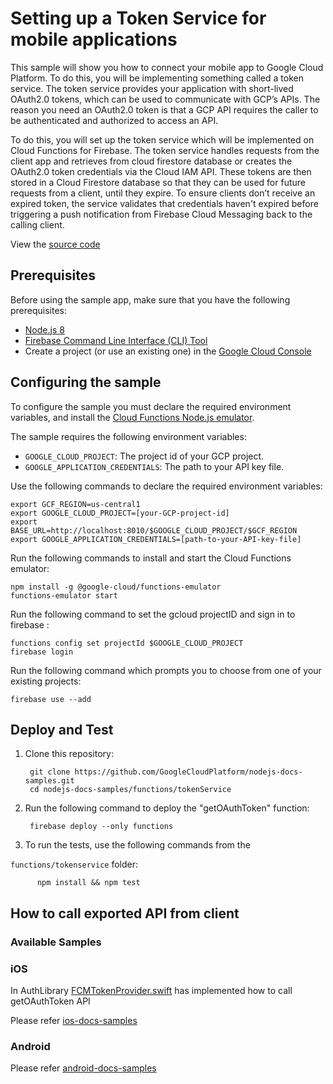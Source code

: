 # Setting up a Token Service for mobile applications

This sample will show you how to connect your mobile app to Google Cloud Platform. To do this, you will be implementing something called a token service. The token service provides your application with short-lived OAuth2.0 tokens, which can be used to communicate with GCP’s APIs. The reason you need an OAuth2.0 token is that a GCP API requires the caller to be authenticated and authorized to access an API. 

To do this, you will set up the token service which will be implemented on Cloud Functions for Firebase. The token service handles requests from the client app and retrieves from cloud firestore database or creates the OAuth2.0 token credentials via the Cloud IAM API. These tokens are then stored in a Cloud Firestore database so that they can be used for future requests from a client, until they expire. To ensure clients don’t receive an expired token, the service validates that credentials haven't expired before triggering a push notification from Firebase Cloud Messaging back to the calling client.

View the [source code][8]


## Prerequisites

Before using the sample app, make sure that you have the following
prerequisites:

* [Node.js 8][5]
* [Firebase Command Line Interface (CLI) Tool][6]
* Create a project (or use an existing one) in the [Google Cloud Console][7]

## Configuring the sample

To configure the sample you must declare the required environment variables, and install the [Cloud Functions Node.js emulator][2].

The sample requires the following environment variables:

* `GOOGLE_CLOUD_PROJECT`: The project id of your GCP project.
* `GOOGLE_APPLICATION_CREDENTIALS`: The path to your API key file.

Use the following commands to declare the required environment variables:

    export GCF_REGION=us-central1
    export GOOGLE_CLOUD_PROJECT=[your-GCP-project-id]
    export BASE_URL=http://localhost:8010/$GOOGLE_CLOUD_PROJECT/$GCF_REGION
    export GOOGLE_APPLICATION_CREDENTIALS=[path-to-your-API-key-file]

Run the following commands to install and start the Cloud Functions emulator:

    npm install -g @google-cloud/functions-emulator
    functions-emulator start


Run the following command to set the gcloud projectID and sign in to firebase  :

    functions config set projectId $GOOGLE_CLOUD_PROJECT
    firebase login

Run the following command which prompts you to choose from one of your existing projects:

    firebase use --add

## Deploy and Test

  1. Clone this repository:
  
          git clone https://github.com/GoogleCloudPlatform/nodejs-docs-samples.git
          cd nodejs-docs-samples/functions/tokenService
    
  1. Run the following command to deploy the "getOAuthToken" function:

          firebase deploy --only functions
    
  1. To run the tests, use the following commands from the

  `functions/tokenservice` folder:
  
          npm install && npm test

## How to call exported API from client 
 
### Available Samples

### iOS 
 
 In AuthLibrary [FCMTokenProvider.swift][1] has implemented how to call getOAuthToken API 
 
 Please refer [ios-docs-samples][3] 

 
 ### Android
 
 Please refer [android-docs-samples][4]
 
 
  
[0]: https://cloud.google.com
[1]: https://github.com/googleapis/google-auth-library-swift/tree/master/Sources/OAuth2/FirebaseFunctionTokenProvider
[2]: https://cloud.google.com/functions/docs/emulator
[3]: https://github.com/GoogleCloudPlatform/ios-docs-samples.git
[4]: https://github.com/GoogleCloudPlatform/android-docs-samples
[5]: https://nodejs.org/en/
[6]: https://firebase.google.com/docs/cli
[7]: https://console.cloud.google.com
[8]: https://github.com/GoogleCloudPlatform/nodejs-docs-samples/blob/master/functions/tokenservice/functions/index.js

